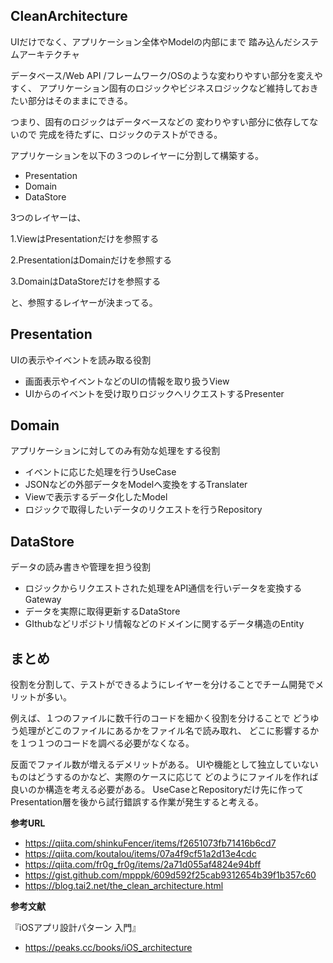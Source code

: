 
CleanArchitecture
-
UIだけでなく、アプリケーション全体やModelの内部にまで
踏み込んだシステムアーキテクチャ

データベース/Web API /フレームワーク/OSのような変わりやすい部分を変えやすく、
アプリケーション固有のロジックやビジネスロジックなど維持しておきたい部分はそのままにできる。

つまり、固有のロジックはデータベースなどの
変わりやすい部分に依存してないので
完成を待たずに、ロジックのテストができる。

アプリケーションを以下の３つのレイヤーに分割して構築する。

- Presentation
- Domain
- DataStore

3つのレイヤーは、

1.ViewはPresentationだけを参照する

2.PresentationはDomainだけを参照する

3.DomainはDataStoreだけを参照する

と、参照するレイヤーが決まってる。


Presentation
-
UIの表示やイベントを読み取る役割

- 画面表示やイベントなどのUIの情報を取り扱うView
- UIからのイベントを受け取りロジックへリクエストするPresenter


Domain
-
アプリケーションに対してのみ有効な処理をする役割

-  イベントに応じた処理を行うUseCase
- JSONなどの外部データをModelへ変換をするTranslater
- Viewで表示するデータ化したModel
- ロジックで取得したいデータのリクエストを行うRepository

DataStore
-
データの読み書きや管理を担う役割

- ロジックからリクエストされた処理をAPI通信を行いデータを変換するGateway
- データを実際に取得更新するDataStore
- GIthubなどリポジトリ情報などのドメインに関するデータ構造のEntity

まとめ
-
役割を分割して、テストができるようにレイヤーを分けることでチーム開発でメリットが多い。

例えば、１つのファイルに数千行のコードを細かく役割を分けることで
どうゆう処理がどこのファイルにあるかをファイル名で読み取れ、
どこに影響するかを１つ１つのコードを調べる必要がなくなる。

反面でファイル数が増えるデメリットがある。
UIや機能として独立していないものはどうするのかなど、実際のケースに応じて
どのようにファイルを作れば良いのか構造を考える必要がある。
UseCaseとRepositoryだけ先に作ってPresentation層を後から試行錯誤する作業が発生すると考える。




**参考URL**

- https://qiita.com/shinkuFencer/items/f2651073fb71416b6cd7
- https://qiita.com/koutalou/items/07a4f9cf51a2d13e4cdc
- https://qiita.com/fr0g_fr0g/items/2a71d055af4824e94bff
- https://gist.github.com/mpppk/609d592f25cab9312654b39f1b357c60
- https://blog.tai2.net/the_clean_architecture.html

**参考文献**

『iOSアプリ設計パターン 入門』

- https://peaks.cc/books/iOS_architecture

